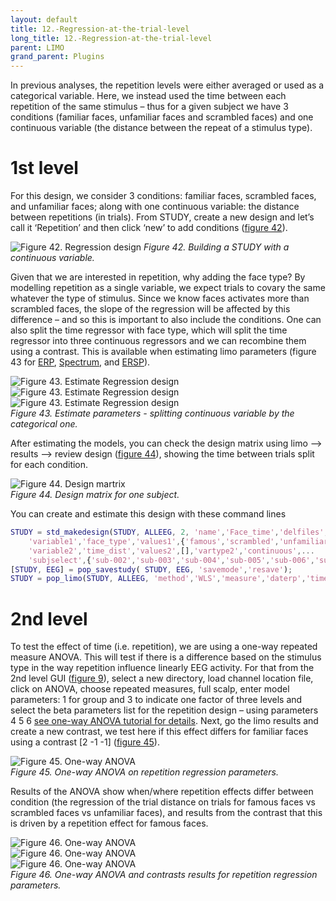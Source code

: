 ```yaml
---
layout: default
title: 12.-Regression-at-the-trial-level
long_title: 12.-Regression-at-the-trial-level
parent: LIMO
grand_parent: Plugins
---
```

In previous analyses, the repetition levels were either averaged or used as a categorical variable. Here, we instead used the time between each repetition of the same stimulus – thus for a given subject we have 3 conditions (familiar faces, unfamiliar faces and scrambled faces) and one continuous variable (the distance between the repeat of a stimulus type). 

# 1st level

For this design, we consider 3 conditions: familiar faces, scrambled faces, and unfamiliar faces; along with one continuous variable: the distance between repetitions (in trials). From STUDY, create a new design and let’s call it ‘Repetition’ and then click ‘new’ to add conditions ([figure 42](https://github.com/LIMO-EEG-Toolbox/limo_meeg/blob/master/resources/images/42.jpg)).

![Figure 42. Regression design](https://github.com/LIMO-EEG-Toolbox/limo_meeg/blob/master/resources/images/42.jpg) 
_Figure 42. Building a STUDY with a continuous variable._  

Given that we are interested in repetition, why adding the face type? By modelling repetition as a single variable, we expect trials to covary the same whatever the type of stimulus. Since we know faces activates more than scrambled faces, the slope of the regression will be affected by this difference – and so this is important to also include the conditions. One can also split the time regressor with face type, which will split the time regressor into three continuous regressors and we can recombine them using a contrast. This is available when estimating limo parameters (figure 43 for [ERP](https://github.com/LIMO-EEG-Toolbox/limo_meeg/blob/master/resources/images/43a.jpg), [Spectrum](https://github.com/LIMO-EEG-Toolbox/limo_meeg/blob/master/resources/images/43b.jpg), and [ERSP](https://github.com/LIMO-EEG-Toolbox/limo_meeg/blob/master/resources/images/43c.jpg)).  

![Figure 43. Estimate Regression design](https://github.com/LIMO-EEG-Toolbox/limo_meeg/blob/master/resources/images/43a.jpg)  
![Figure 43. Estimate Regression design](https://github.com/LIMO-EEG-Toolbox/limo_meeg/blob/master/resources/images/43b.jpg)  
![Figure 43. Estimate Regression design](https://github.com/LIMO-EEG-Toolbox/limo_meeg/blob/master/resources/images/43c.jpg)  
_Figure 43. Estimate parameters - splitting continuous variable by the categorical one._   

After estimating the models, you can check the design matrix using limo --> results --> review design ([figure 44](https://github.com/LIMO-EEG-Toolbox/limo_meeg/blob/master/resources/images/44.jpg)), showing the time between trials split for each condition.  

![Figure 44. Design martrix](https://github.com/LIMO-EEG-Toolbox/limo_meeg/blob/master/resources/images/44.jpg)  
_Figure 44. Design matrix for one subject._   

You can create and estimate this design with these command lines

```matlab
STUDY = std_makedesign(STUDY, ALLEEG, 2, 'name','Face_time','delfiles','off','defaultdesign','off',...
    'variable1','face_type','values1',{'famous','scrambled','unfamiliar'},'vartype1','categorical',...
    'variable2','time_dist','values2',[],'vartype2','continuous',...
    'subjselect',{'sub-002','sub-003','sub-004','sub-005','sub-006','sub-007','sub-008','sub-009','sub-010','sub-011','sub-012','sub-013','sub-014','sub-015','sub-016','sub-017','sub-018','sub-019'});
[STUDY, EEG] = pop_savestudy( STUDY, EEG, 'savemode','resave');
STUDY = pop_limo(STUDY, ALLEEG, 'method','WLS','measure','daterp','timelim',[-50 650],'erase','on','splitreg','on','interaction','off');
```


# 2nd level  

To test the effect of time (i.e. repetition), we are using a one-way repeated measure ANOVA. This will test if there is a difference based on the stimulus type in the way repetition influence linearly EEG activity. For that from the 2nd level GUI ([figure 9](https://github.com/LIMO-EEG-Toolbox/limo_meeg/blob/master/resources/images/9.jpg)), select a new directory, load channel location file, click on ANOVA, choose repeated measures, full scalp, enter model parameters: 1 for group and 3 to indicate one factor of three levels and select the beta parameters list for the repetition design – using parameters 4 5 6 [see one-way ANOVA tutorial for details](https://github.com/LIMO-EEG-Toolbox/limo_meeg/wiki/3.--One-way-repeated-measures-ANOVA-revised-(Famous,-Unfamiliar,-Scrambled-faces-as-1st-level-contrasts)). Next, go the limo results and create a new contrast, we test here if this effect differs for familiar faces using a contrast [2 -1 -1] ([figure 45](https://github.com/LIMO-EEG-Toolbox/limo_meeg/blob/master/resources/images/45.jpg)).  

![Figure 45. One-way ANOVA](https://github.com/LIMO-EEG-Toolbox/limo_meeg/blob/master/resources/images/45.jpg)  
_Figure 45. One-way ANOVA on repetition regression parameters._

Results of the ANOVA show when/where repetition effects differ between condition (the regression of the trial distance on trials for famous faces vs scrambled faces vs unfamiliar faces), and results from the contrast that this is driven by a repetition effect for famous faces.

![Figure 46. One-way ANOVA](https://github.com/LIMO-EEG-Toolbox/limo_meeg/blob/master/resources/images/46a.jpg)   
![Figure 46. One-way ANOVA](https://github.com/LIMO-EEG-Toolbox/limo_meeg/blob/master/resources/images/46b.jpg)   
![Figure 46. One-way ANOVA](https://github.com/LIMO-EEG-Toolbox/limo_meeg/blob/master/resources/images/46c.jpg)   
_Figure 46. One-way ANOVA and contrasts results for repetition regression parameters._  


